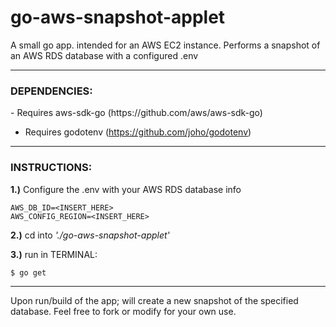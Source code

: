 # go-aws-snapshot-applet
A small go app. intended for an AWS EC2 instance. Performs a snapshot of an AWS RDS database with a configured .env
___
<h3>DEPENDENCIES:</h3>
- Requires aws-sdk-go
(https://github.com/aws/aws-sdk-go)

- Requires godotenv
(https://github.com/joho/godotenv)

___
<h3>INSTRUCTIONS:</h3>

**1.)** Configure the .env with your AWS RDS database info
```
AWS_DB_ID=<INSERT_HERE>
AWS_CONFIG_REGION=<INSERT_HERE>
```
  
**2.)** cd into _'./go-aws-snapshot-applet'_

**3.)** run in TERMINAL:
```
$ go get
```
___
Upon run/build of the app; will create a new snapshot of the specified database.
Feel free to fork or modify for your own use.
